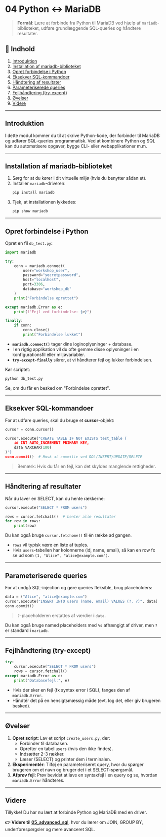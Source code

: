 # 04 Python ↔ MariaDB

> **Formål**: Lære at forbinde fra Python til MariaDB ved hjælp af `mariadb`-biblioteket, udføre grundlæggende SQL-queries og håndtere resultater.

## 📝 Indhold
1. [Introduktion](#introduktion)
2. [Installation af mariadb-biblioteket](#installation-af-mariadb-biblioteket)
3. [Opret forbindelse i Python](#opret-forbindelse-i-python)
4. [Eksekver SQL-kommandoer](#eksekver-sql-kommandoer)
5. [Håndtering af resultater](#håndtering-af-resultater)
6. [Parameteriserede queries](#parameteriserede-queries)
7. [Fejlhåndtering (try-except)](#fejlhåndtering-try-except)
8. [Øvelser](#øvelser)
9. [Videre](#videre)

---

## Introduktion
I dette modul kommer du til at skrive Python-kode, der forbinder til MariaDB og udfører SQL-queries programmatisk. Ved at kombinere Python og SQL kan du automatisere opgaver, bygge CLI- eller webapplikationer m.m.

---

## Installation af mariadb-biblioteket

1. Sørg for at du kører i dit virtuelle miljø (hvis du benytter sådan et).
2. Installer `mariadb`-driveren:
   ```bash
   pip install mariadb
   ```
3. Tjek, at installationen lykkedes:
   ```bash
   pip show mariadb
   ```

---

## Opret forbindelse i Python

Opret en fil `db_test.py`:
```python
import mariadb

try:
    conn = mariadb.connect(
        user="workshop_user",
        password="secretpassword",
        host="localhost",
        port=3306,
        database="workshop_db"
    )
    print("Forbindelse oprettet")

except mariadb.Error as e:
    print(f"Fejl ved forbindelse: {e}")

finally:
    if conn:
        conn.close()
        print("Forbindelse lukket")
```

- **`mariadb.connect()`** tager dine loginoplysninger + database.
- I en rigtig applikation vil du ofte gemme disse oplysninger i en konfigurationsfil eller miljøvariabler.
- **`try-except-finally`** sikrer, at vi håndterer fejl og lukker forbindelsen.

Kør scriptet:
```bash
python db_test.py
```
Se, om du får en besked om "Forbindelse oprettet".

---

## Eksekver SQL-kommandoer

For at udføre queries, skal du bruge et **cursor**-objekt:
```python
cursor = conn.cursor()

cursor.execute("CREATE TABLE IF NOT EXISTS test_table (
    id INT AUTO_INCREMENT PRIMARY KEY,
    data VARCHAR(100)
)")
conn.commit()  # Husk at committe ved DDL/INSERT/UPDATE/DELETE
```

> Bemærk: Hvis du får en fejl, kan det skyldes manglende rettigheder.

---

## Håndtering af resultater

Når du laver en SELECT, kan du hente rækkerne:
```python
cursor.execute("SELECT * FROM users")

rows = cursor.fetchall()  # henter alle resultater
for row in rows:
    print(row)
```

Du kan også bruge `cursor.fetchone()` til én række ad gangen.

- `rows` vil typisk være en liste af tuples.
- Hvis `users`-tabellen har kolonnerne (id, name, email), så kan en row fx se ud som `(1, "Alice", "alice@example.com")`.

---

## Parameteriserede queries

For at undgå SQL-injection og gøre queries fleksible, brug placeholders:
```python
data = ("Alice", "alice@example.com")
cursor.execute("INSERT INTO users (name, email) VALUES (?, ?)", data)
conn.commit()
```

> `?`-placeholderen erstattes af værdier i `data`.

Du kan også bruge named placeholders med `%s` afhængigt af driver, men `?` er standard i `mariadb`.

---

## Fejlhåndtering (try-except)

```python
try:
    cursor.execute("SELECT * FROM users")
    rows = cursor.fetchall()
except mariadb.Error as e:
    print("Databasefejl:", e)
```

- Hvis der sker en fejl (fx syntax error i SQL), fanges den af `mariadb.Error`.
- Håndtér det på en hensigtsmæssig måde (evt. log det, eller giv brugeren besked).

---

## Øvelser
1. **Opret script**: Lav et script `create_users.py`, der:
   - Forbinder til databasen.
   - Opretter en tabel `users` (hvis den ikke findes).
   - Indsætter 2-3 rækker.
   - Læser (SELECT) og printer dem i terminalen.
2. **Eksperimentér**: Tilføj en parameteriseret query, hvor du spørger brugeren om et navn og bruger det i et SELECT-spørgsmål.
3. **Afprøv fejl**: Prøv bevidst at lave en syntaxfejl i en query og se, hvordan `mariadb.Error` håndteres.

---

## Videre
Tillykke! Du har nu lært at forbinde Python og MariaDB med en driver.

**👉 Videre til [05_advanced_sql](../05_advanced_sql/README.md)**, hvor du lærer om JOIN, GROUP BY, underforespørgsler og mere avanceret SQL.
